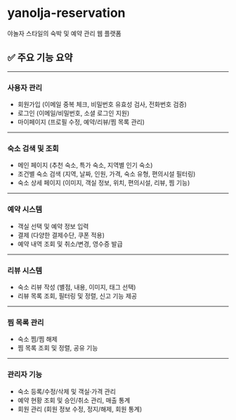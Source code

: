 # yanolja-reservation
야놀자 스타일의 숙박 및 예약 관리 웹 플랫폼

## ✅ 주요 기능 요약

---

### 사용자 관리
- 회원가입 (이메일 중복 체크, 비밀번호 유효성 검사, 전화번호 검증)
- 로그인 (이메일/비밀번호, 소셜 로그인 지원)
- 마이페이지 (프로필 수정, 예약/리뷰/찜 목록 관리)

---

### 숙소 검색 및 조회
- 메인 페이지 (추천 숙소, 특가 숙소, 지역별 인기 숙소)
- 조건별 숙소 검색 (지역, 날짜, 인원, 가격, 숙소 유형, 편의시설 필터링)
- 숙소 상세 페이지 (이미지, 객실 정보, 위치, 편의시설, 리뷰, 찜 기능)

---

### 예약 시스템
- 객실 선택 및 예약 정보 입력
- 결제 (다양한 결제수단, 쿠폰 적용)
- 예약 내역 조회 및 취소/변경, 영수증 발급

---

### 리뷰 시스템
- 숙소 리뷰 작성 (별점, 내용, 이미지, 태그 선택)
- 리뷰 목록 조회, 필터링 및 정렬, 신고 기능 제공

---

### 찜 목록 관리
- 숙소 찜/찜 해제
- 찜 목록 조회 및 정렬, 공유 기능

---

### 관리자 기능
- 숙소 등록/수정/삭제 및 객실·가격 관리
- 예약 현황 조회 및 승인/취소 관리, 매출 통계
- 회원 관리 (회원 정보 수정, 정지/해제, 회원 통계)
